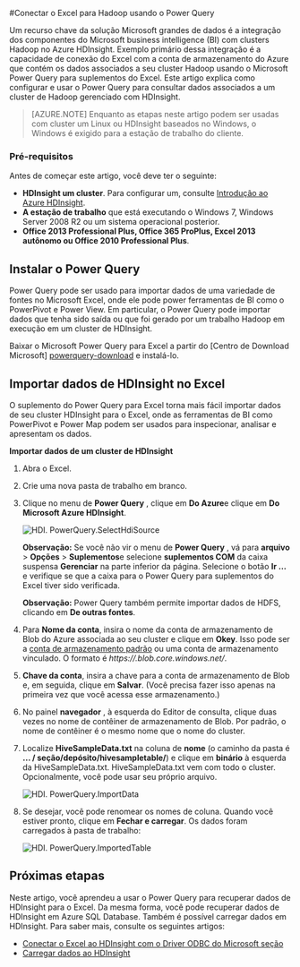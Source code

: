 <properties
    pageTitle="Conectar o Excel ao Hadoop com o Power Query | Microsoft Azure"
    description="Saiba como aproveitar os componentes do business intelligence e usar o Power Query para Excel para acessar os dados armazenados em Hadoop em HDInsight."
    services="hdinsight"
    documentationCenter=""
    tags="azure-portal"
    authors="mumian"
    manager="jhubbard"
    editor="cgronlun"/>

<tags
    ms.service="hdinsight"
    ms.workload="big-data"
    ms.tgt_pltfrm="na"
    ms.devlang="na"
    ms.topic="article"
    ms.date="10/19/2016"
    ms.author="jgao"/>


#<a name="connect-excel-to-hadoop-by-using-power-query"></a>Conectar o Excel para Hadoop usando o Power Query

Um recurso chave da solução Microsoft grandes de dados é a integração dos componentes do Microsoft business intelligence (BI) com clusters Hadoop no Azure HDInsight. Exemplo primário dessa integração é a capacidade de conexão do Excel com a conta de armazenamento do Azure que contém os dados associados a seu cluster Hadoop usando o Microsoft Power Query para suplementos do Excel. Este artigo explica como configurar e usar o Power Query para consultar dados associados a um cluster de Hadoop gerenciado com HDInsight.

> [AZURE.NOTE] Enquanto as etapas neste artigo podem ser usadas com cluster um Linux ou HDInsight baseados no Windows, o Windows é exigido para a estação de trabalho do cliente.

### <a name="prerequisites"></a>Pré-requisitos

Antes de começar este artigo, você deve ter o seguinte:

- **HDInsight um cluster**. Para configurar um, consulte [Introdução ao Azure HDInsight][hdinsight-get-started].
- **A estação de trabalho** que está executando o Windows 7, Windows Server 2008 R2 ou um sistema operacional posterior.
- **Office 2013 Professional Plus, Office 365 ProPlus, Excel 2013 autônomo ou Office 2010 Professional Plus**.


## <a name="install-power-query"></a>Instalar o Power Query

Power Query pode ser usado para importar dados de uma variedade de fontes no Microsoft Excel, onde ele pode power ferramentas de BI como o PowerPivot e Power View. Em particular, o Power Query pode importar dados que tenha sido saída ou que foi gerado por um trabalho Hadoop em execução em um cluster de HDInsight.

Baixar o Microsoft Power Query para Excel a partir do [Centro de Download Microsoft] [ powerquery-download] e instalá-lo.

## <a name="import-hdinsight-data-into-excel"></a>Importar dados de HDInsight no Excel

O suplemento do Power Query para Excel torna mais fácil importar dados de seu cluster HDInsight para o Excel, onde as ferramentas de BI como PowerPivot e Power Map podem ser usados para inspecionar, analisar e apresentam os dados.

**Importar dados de um cluster de HDInsight**

1. Abra o Excel.

2. Crie uma nova pasta de trabalho em branco.

3. Clique no menu de **Power Query** , clique em **Do Azure**e clique em **Do Microsoft Azure HDInsight**.

    ![HDI. PowerQuery.SelectHdiSource][image-hdi-powerquery-hdi-source]

    **Observação:** Se você não vir o menu de **Power Query** , vá para **arquivo** > **Opções** > **Suplementos**e selecione **suplementos COM** da caixa suspensa **Gerenciar** na parte inferior da página. Selecione o botão **Ir …** e verifique se que a caixa para o Power Query para suplementos do Excel tiver sido verificada.

    **Observação:** Power Query também permite importar dados de HDFS, clicando em **De outras fontes**.

3. Para **Nome da conta**, insira o nome da conta de armazenamento de Blob do Azure associada ao seu cluster e clique em **Okey**. Isso pode ser a [conta de armazenamento padrão](hdinsight-administer-use-management-portal.md#find-the-default-storage-account) ou uma conta de armazenamento vinculado.  O formato é *https://<StorageAccountName>.blob.core.windows.net/*.

4. **Chave da conta**, insira a chave para a conta de armazenamento de Blob e, em seguida, clique em **Salvar**. (Você precisa fazer isso apenas na primeira vez que você acessa esse armazenamento.)

5. No painel **navegador** , à esquerda do Editor de consulta, clique duas vezes no nome de contêiner de armazenamento de Blob. Por padrão, o nome de contêiner é o mesmo nome que o nome do cluster.

6. Localize **HiveSampleData.txt** na coluna de **nome** (o caminho da pasta é **... / seção/depósito/hivesampletable/**) e clique em **binário** à esquerda da HiveSampleData.txt. HiveSampleData.txt vem com todo o cluster. Opcionalmente, você pode usar seu próprio arquivo.

    ![HDI. PowerQuery.ImportData][image-hdi-powerquery-importdata]

7. Se desejar, você pode renomear os nomes de coluna. Quando você estiver pronto, clique em **Fechar e carregar**.  Os dados foram carregados à pasta de trabalho:

    ![HDI. PowerQuery.ImportedTable][image-hdi-powerquery-imported-table]

## <a name="next-steps"></a>Próximas etapas

Neste artigo, você aprendeu a usar o Power Query para recuperar dados de HDInsight para o Excel. Da mesma forma, você pode recuperar dados de HDInsight em Azure SQL Database. Também é possível carregar dados em HDInsight. Para saber mais, consulte os seguintes artigos:

* [Conectar o Excel ao HDInsight com o Driver ODBC do Microsoft seção][hdinsight-ODBC]
* [Carregar dados ao HDInsight][hdinsight-upload-data]

[hdinsight-ODBC]: hdinsight-connect-excel-hive-odbc-driver.md
[hdinsight-get-started]: hdinsight-hadoop-linux-tutorial-get-started.md
[hdinsight-upload-data]: hdinsight-upload-data.md

[image-hdi-powerquery-hdi-source]: ./media/hdinsight-connect-excel-power-query/HDI.PowerQuery.SelectHdiSource.png
[image-hdi-powerquery-importdata]: ./media/hdinsight-connect-excel-power-query/HDI.PowerQuery.ImportData.png
[image-hdi-powerquery-imported-table]: ./media/hdinsight-connect-excel-power-query/HDI.PowerQuery.ImportedTable.PNG

[powerquery-download]: http://go.microsoft.com/fwlink/?LinkID=286689
